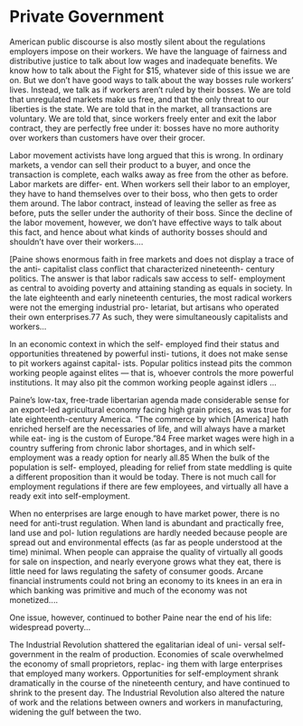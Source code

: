 # Private Government

American public discourse is also mostly silent about the regulations
employers impose on their workers. We have the language of fairness
and distributive justice to talk about low wages and inadequate
benefits. We know how to talk about the Fight for $15, whatever side
of this issue we are on. But we don’t have good ways to talk about the
way bosses rule workers’ lives.  Instead, we talk as if workers aren’t
ruled by their bosses.  We are told that unregulated markets make us
free, and that the only threat to our liberties is the state. We are
told that in the market, all transactions are voluntary. We are told
that, since workers freely enter and exit the labor contract, they are
perfectly free under it: bosses have no more authority over workers
than customers have over their grocer.

Labor movement activists have long argued that this is wrong. In
ordinary markets, a vendor can sell their product to a buyer, and once
the transaction is complete, each walks away as free from the other as
before. Labor markets are differ- ent. When workers sell their labor
to an employer, they have to hand themselves over to their boss, who
then gets to order them around. The labor contract, instead of leaving
the seller as free as before, puts the seller under the authority of
their boss. Since the decline of the labor movement, however, we don’t
have effective ways to talk about this fact, and hence about what
kinds of authority bosses should and shouldn’t have over their
workers....

[Paine shows enormous faith in free markets and does not display a
trace of the anti- capitalist class conflict that characterized
nineteenth- century politics.  The answer is that labor radicals saw
access to self- employment as central to avoiding poverty and
attaining standing as equals in society. In the late eighteenth and
early nineteenth centuries, the most radical workers were not the
emerging industrial pro- letariat, but artisans who operated their own
enterprises.77 As such, they were simultaneously capitalists and
workers...

<a name='elites'/>

In an economic context in which the self- employed find their status
and opportunities threatened by powerful insti- tutions, it does not
make sense to pit workers against capital- ists. Popular politics
instead pits the common working people against elites — that is,
whoever controls the more powerful institutions. It may also pit the
common working people against idlers ...

Paine’s low-tax, free-trade libertarian agenda made considerable sense
for an export-led agricultural economy facing high grain prices, as
was true for late eighteenth-century America. “The commerce by which
[America] hath enriched herself are the necessaries of life, and will
always have a market while eat- ing is the custom of Europe.”84 Free
market wages were high in a country suffering from chronic labor
shortages, and in which self- employment was a ready option for nearly
all.85 When the bulk of the population is self- employed, pleading for
relief from state meddling is quite a different proposition than it
would be today. There is not much call for employment regulations if
there are few employees, and virtually all have a ready exit into
self-employment.

When no enterprises are large enough to have market power, there is no
need for anti-trust regulation.  When land is abundant and practically
free, land use and pol- lution regulations are hardly needed because
people are spread out and environmental effects (as far as people
understood at the time) minimal. When people can appraise the quality
of virtually all goods for sale on inspection, and nearly everyone
grows what they eat, there is little need for laws regulating the
safety of consumer goods. Arcane financial instruments could not bring
an economy to its knees in an era in which banking was primitive and
much of the economy was not monetized....

One issue, however, continued to bother Paine near the end of his
life: widespread poverty...

The Industrial Revolution shattered the egalitarian ideal of uni-
versal self-government in the realm of production. Economies of scale
overwhelmed the economy of small proprietors, replac- ing them with
large enterprises that employed many workers.  Opportunities for
self-employment shrank dramatically in the course of the nineteenth
century, and have continued to shrink to the present day. The
Industrial Revolution also altered the nature of work and the
relations between owners and workers in manufacturing, widening the
gulf between the two.


